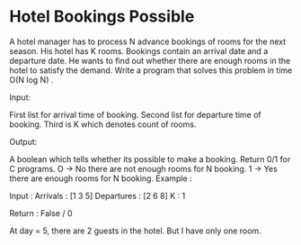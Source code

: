 # Hotel Bookings Possible
A hotel manager has to process N advance bookings of rooms for the next season. His hotel has K rooms. Bookings contain an arrival date and a departure date. He wants to find out whether there are enough rooms in the hotel to satisfy the demand. Write a program that solves this problem in time O(N log N) .

Input:


First list for arrival time of booking.
Second list for departure time of booking.
Third is K which denotes count of rooms.

Output:

A boolean which tells whether its possible to make a booking. 
Return 0/1 for C programs.
O -> No there are not enough rooms for N booking.
1 -> Yes there are enough rooms for N booking.
Example :

Input : 
        Arrivals :   [1 3 5]
        Departures : [2 6 8]
        K : 1

Return : False / 0 

At day = 5, there are 2 guests in the hotel. But I have only one room.

